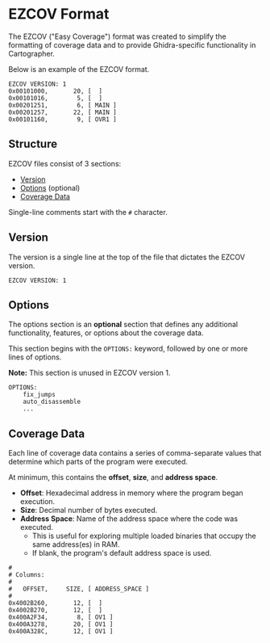 # EZCOV Format

The EZCOV ("Easy Coverage") format was created to simplify the formatting of coverage data and to provide Ghidra-specific functionality in Cartographer.

Below is an example of the EZCOV format.

```
EZCOV VERSION: 1
0x00101000,       20, [  ]
0x00101016,        5, [  ]
0x00201251,        6, [ MAIN ]
0x00201257,       22, [ MAIN ]
0x00101160,        9, [ OVR1 ]
```

## Structure

EZCOV files consist of 3 sections:

- [Version](#version)
- [Options](#options) (optional)
- [Coverage Data](#coverage-data)

Single-line comments start with the `#` character.

## Version

The version is a single line at the top of the file that dictates the EZCOV version.

```
EZCOV VERSION: 1
```

## Options

The options section is an **optional** section that defines any additional functionality, features, or options about the coverage data.

This section begins with the `OPTIONS:` keyword, followed by one or more lines of options.

**Note:** This section is unused in EZCOV version 1.

```
OPTIONS:
    fix_jumps
    auto_disassemble
    ...
```

## Coverage Data

Each line of coverage data contains a series of comma-separate values that determine which parts of the program were executed.

At minimum, this contains the **offset**, **size**, and **address space**.

* **Offset**: Hexadecimal address in memory where the program began execution.
* **Size**: Decimal number of bytes executed.
* **Address Space**: Name of the address space where the code was executed.
  * This is useful for exploring multiple loaded binaries that occupy the same address(es) in RAM.
  * If blank, the program's default address space is used.

```
#
# Columns:
#
#   OFFSET,     SIZE, [ ADDRESS_SPACE ]
#
0x4002B260,       12, [  ]
0x4002B270,       12, [  ]
0x400A2F34,        8, [ OV1 ]
0x400A3278,       20, [ OV1 ]
0x400A328C,       12, [ OV1 ]
```
